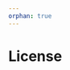 ```yaml
---
orphan: true
---
```


# License

```{include} ../LICENSE

```
                                                                                                                                     